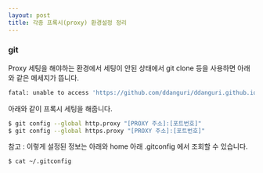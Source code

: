 ```yaml
---
layout: post
title: 각종 프록시(proxy) 환경설정 정리
---
```


### git

Proxy 세팅을 해야하는 환경에서 세팅이 안된 상태에서 git clone 등을 사용하면 아래와 같은 메세지가 뜹니다.

```bash
fatal: unable to access 'https://github.com/ddanguri/ddanguri.github.io.git/': Unknown SSL protocol error in connection to github.com:443
```

아래와 같이 프록시 세팅을 해줍니다.

```bash
$ git config --global http.proxy "[PROXY 주소]:[포트번호]"
$ git config --global https.proxy "[PROXY 주소]:[포트번호]"
```

참고 : 이렇게 설정된 정보는 아래와 home 아래 .gitconfig 에서 조회할 수 있습니다.

```bash
$ cat ~/.gitconfig
```
